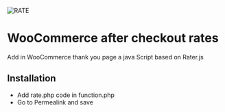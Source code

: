 ![RATE](https://s3-us-west-2.amazonaws.com/plugin-screenshots.craftcms/star-ratings/example-stars.png)

# WooCommerce after checkout rates
Add in WooCommerce thank you page a java Script based on Rater.js

## Installation
- Add rate.php code in function.php 
- Go to Permealink and save 
